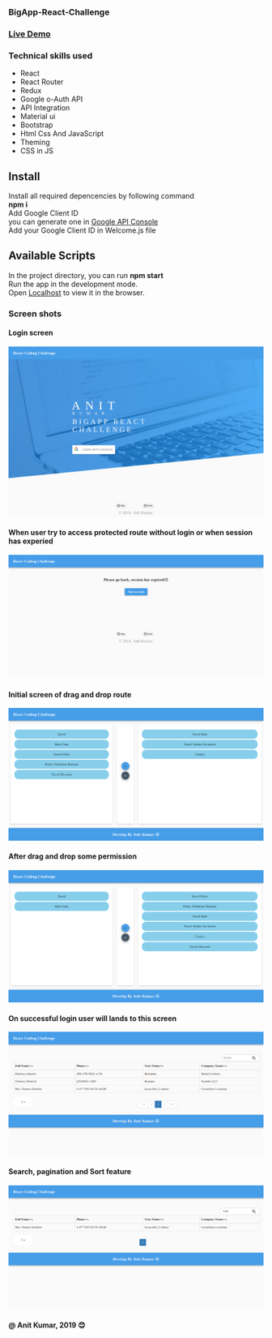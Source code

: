 ### BigApp-React-Challenge

### [Live Demo](https://react-challenge-by-anit.netlify.com/)

### Technical skills used
- React
- React Router
- Redux
- Google o-Auth API
- API Integration
- Material ui
- Bootstrap
- Html Css And JavaScript
- Theming
- CSS in JS

## Install
Install all required depencencies by following command \
**npm i** \
Add Google Client ID \
you can generate one in [Google API Console](https://console.developers.google.com/apis/credentials)\
Add your Google Client ID in Welcome.js file
## Available Scripts
In the project directory, you can run **npm start** \
Run the app in the development mode.\
Open [Localhost](http://localhost:3000) to view it in the browser.


### Screen shots
#### Login screen
![](screenshots/Screenshot_2019-06-06%20Drag%20and%20Drop%20By%20Anit%20Kumar.png)

#### When user try to access protected route without login or when session has experied
![](screenshots/Screenshot_2019-06-06%20Drag%20and%20Drop%20By%20Anit%20Kumar(5).png)

#### Initial screen of drag and drop route
![](screenshots/Screenshot_2019-06-06%20Drag%20and%20Drop%20By%20Anit%20Kumar(1).png)

#### After drag and drop some permission 
![](screenshots/Screenshot_2019-06-06%20Drag%20and%20Drop%20By%20Anit%20Kumar(2).png)

#### On successful login user will lands to this screen
![](screenshots/Screenshot_2019-06-06%20Drag%20and%20Drop%20By%20Anit%20Kumar(3).png)

#### Search, pagination and Sort feature
![](screenshots/Screenshot_2019-06-06%20Drag%20and%20Drop%20By%20Anit%20Kumar(4).png)


#### @ Anit Kumar, 2019  :blush:
